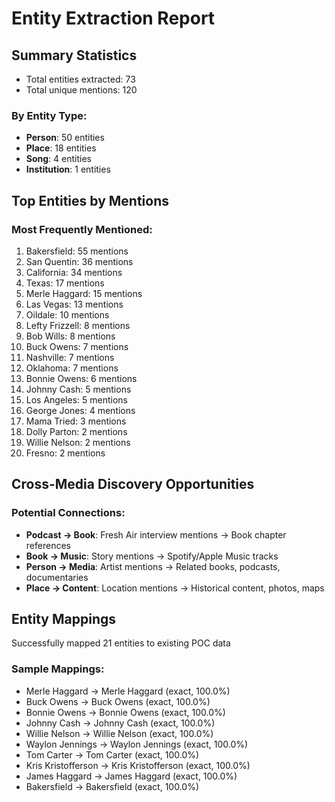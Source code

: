 # Entity Extraction Report

## Summary Statistics

- Total entities extracted: 73
- Total unique mentions: 120

### By Entity Type:
- **Person**: 50 entities
- **Place**: 18 entities
- **Song**: 4 entities
- **Institution**: 1 entities

## Top Entities by Mentions

### Most Frequently Mentioned:
1. Bakersfield: 55 mentions
1. San Quentin: 36 mentions
1. California: 34 mentions
1. Texas: 17 mentions
1. Merle Haggard: 15 mentions
1. Las Vegas: 13 mentions
1. Oildale: 10 mentions
1. Lefty Frizzell: 8 mentions
1. Bob Wills: 8 mentions
1. Buck Owens: 7 mentions
1. Nashville: 7 mentions
1. Oklahoma: 7 mentions
1. Bonnie Owens: 6 mentions
1. Johnny Cash: 5 mentions
1. Los Angeles: 5 mentions
1. George Jones: 4 mentions
1. Mama Tried: 3 mentions
1. Dolly Parton: 2 mentions
1. Willie Nelson: 2 mentions
1. Fresno: 2 mentions

## Cross-Media Discovery Opportunities

### Potential Connections:
- **Podcast → Book**: Fresh Air interview mentions → Book chapter references
- **Book → Music**: Story mentions → Spotify/Apple Music tracks
- **Person → Media**: Artist mentions → Related books, podcasts, documentaries
- **Place → Content**: Location mentions → Historical content, photos, maps

## Entity Mappings

Successfully mapped 21 entities to existing POC data

### Sample Mappings:
- Merle Haggard → Merle Haggard (exact, 100.0%)
- Buck Owens → Buck Owens (exact, 100.0%)
- Bonnie Owens → Bonnie Owens (exact, 100.0%)
- Johnny Cash → Johnny Cash (exact, 100.0%)
- Willie Nelson → Willie Nelson (exact, 100.0%)
- Waylon Jennings → Waylon Jennings (exact, 100.0%)
- Tom Carter → Tom Carter (exact, 100.0%)
- Kris Kristofferson → Kris Kristofferson (exact, 100.0%)
- James Haggard → James Haggard (exact, 100.0%)
- Bakersfield → Bakersfield (exact, 100.0%)
